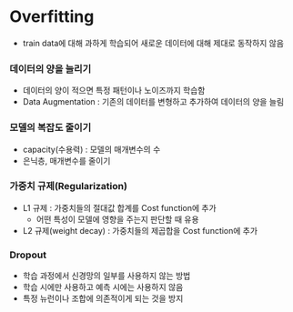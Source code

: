 # Overfitting
- train data에 대해 과하게 학습되어 새로운 데이터에 대해 제대로 동작하지 않음

### 데이터의 양을 늘리기
-  데이터의 양이 적으면 특정 패턴이나 노이즈까지 학습함
-  Data Augmentation : 기존의 데이터를 변형하고 추가하여 데이터의 양을 늘림

### 모델의 복잡도 줄이기
- capacity(수용력) : 모델의 매개변수의 수
- 은닉층, 매개변수를 줄이기

### 가중치 규제(Regularization)
- L1 규제 : 가중치들의 절대값 합계를 Cost function에 추가
  - 어떤 특성이 모델에 영향을 주는지 판단할 때 유용
- L2 규제(weight decay) : 가중치들의 제곱합을 Cost function에 추가 

### Dropout
- 학습 과정에서 신경망의 일부를 사용하지 않는 방법
- 학습 시에만 사용하고 예측 시에는 사용하지 않음
- 특정 뉴런이나 조합에 의존적이게 되는 것을 방지
